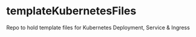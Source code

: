 # templateKubernetesFiles
Repo to hold template files for Kubernetes Deployment, Service &amp; Ingress
